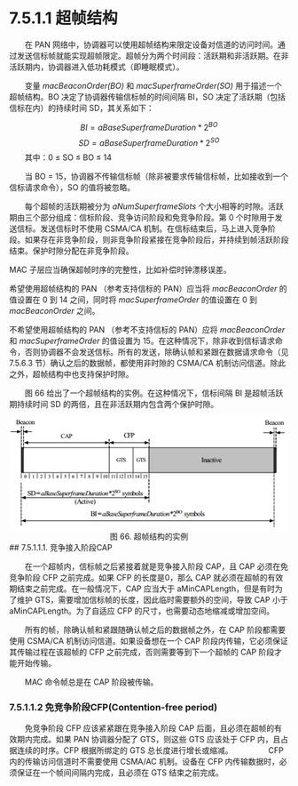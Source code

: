 # 7.5.1.1 超帧结构

　　在 PAN 网络中，协调器可以使用超帧结构来限定设备对信道的访问时间。通过发送信标帧就能实现超帧限定。超帧分为两个时间段：活跃期和非活跃期。在非活跃期内，协调器进入低功耗模式（即睡眠模式）。

　　变量 *macBeaconOrder(BO)* 和 *macSuperframeOrder(SO)* 用于描述一个超帧结构。BO 决定了协调器传输信标帧的时间间隔 BI，SO 决定了活跃期（包括信标在内）的持续时间 SD，其关系如下：

$$
BI = aBaseSuperframeDuration * 2^{BO}
$$$$
SD = aBaseSuperframeDuration * 2^{SO}
$$　　其中：0 ≤ SO ≤ BO ≤ 14

　　当 BO = 15，协调器不传输信标帧（除非被要求传输信标帧，比如接收到一个信标请求命令），SO 的值将被忽略。
  
　　每个超帧的活跃期被分为 *aNumSuperframeSlots* 个大小相等的时隙。活跃期由三个部分组成：信标阶段、竞争访问阶段和免竞争阶段。第 0 个时隙用于发送信标。发送信标时不使用 CSMA/CA 机制。在信标结束后，马上进入竞争阶段。如果存在非竞争阶段，则非竞争阶段紧接在竞争阶段后，并持续到帧活跃阶段结束。保护时隙分配在非竞争阶段。
  
  MAC 子层应当确保超帧时序的完整性，比如补偿时钟漂移误差。
  
  希望使用超帧结构的 PAN （参考支持信标的 PAN）应当将 *macBeaconOrder* 的值设置在 0 到 14 之间，同时将 *macSuperframeOrder* 的值设置在 0 到 *macBeaconOrder* 之间。
  
  不希望使用超帧结构的 PAN （参考不支持信标的 PAN）应将 *macBeaconOrder*
和 *macSuperframeOrder* 的值设置为 15。在这种情况下，除非收到信标请求命令，否则协调器不会发送信标。所有的发送，除确认帧和紧跟在数据请求命令（见7.5.6.3 节）确认之后的数据帧，都使用非时隙的 CSMA/CA 机制访问信道。除此之外，超帧结构中也支持保护时隙。

　　图 66 给出了一个超帧结构的实例。在这种情况下，信标间隔 BI 是超帧活跃期持续时间 SD 的两倍，且在非活跃期内包含两个保护时隙。

<center><img src="../images/Image 66.png"/></center>
<center>图 66. 超帧结构的实例</center>
## 7.5.1.1.1. 竞争接入阶段CAP

　　在一个超帧内，信标帧之后紧接着就是竞争接入阶段 CAP，且 CAP 必须在免竞争阶段 CFP 之前完成。如果 CFP 的长度是0，那么 CAP 就必须在超帧的有效期结束之前完成。在一般情况下，CAP 应当大于 aMinCAPLength，但是有时为了维护 GTS，需要增加信标帧的长度，因此临时需要额外的空间，导致 CAP 小于 aMinCAPLength。为了自适应 CFP 的尺寸，也需要动态地缩减或增加空间。

　　所有的帧，除确认帧和紧跟随确认帧之后的数据帧之外，在 CAP 阶段都需要使用 CSMA/CA 机制访问信道。如果设备想在一个 CAP 阶段内传输，它必须保证其传输过程在该超帧的 CFP 之前完成，否则需要等到下一个超帧的 CAP 阶段才能开始传输。

　　MAC 命令帧总是在 CAP 阶段被传输。
### 7.5.1.1.2 免竞争阶段CFP(Contention-free period)

　　免竞争阶段 CFP 应该紧紧跟在竞争接入阶段 CAP 后面，且必须在超帧的有效期内完成。如果 PAN 协调器分配了 GTS，则这些 GTS 应该处于 CFP 内，且占据连续的时序。CFP 根据所绑定的 GTS 总长度进行增长或缩减。
　　
　　CFP 内的传输访问信道时不需要使用 CSMA/AC 机制。设备在 CFP 内传输数据时，必须保证在一个帧间间隔内完成，且必须在 GTS 结束之前完成。
